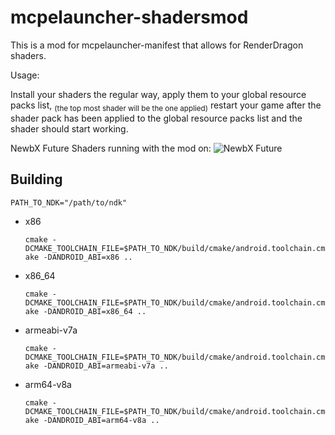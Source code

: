# mcpelauncher-shadersmod

This is a mod for mcpelauncher-manifest that allows for RenderDragon shaders.

Usage: 

Install your shaders the regular way, apply them to your global resource packs list, <sub>(the top most shader will be the one applied)</sub> restart your game after the shader pack has been applied to the global resource packs list and the shader should start working.

NewbX Future Shaders running with the mod on:
  ![NewbX Future](https://github.com/user-attachments/assets/586c472a-5d4d-4807-a7ad-bd50f324206c)


## Building
`PATH_TO_NDK="/path/to/ndk"`
- x86

  `cmake -DCMAKE_TOOLCHAIN_FILE=$PATH_TO_NDK/build/cmake/android.toolchain.cmake -DANDROID_ABI=x86 ..`
- x86_64

  `cmake -DCMAKE_TOOLCHAIN_FILE=$PATH_TO_NDK/build/cmake/android.toolchain.cmake -DANDROID_ABI=x86_64 ..`
- armeabi-v7a

  `cmake -DCMAKE_TOOLCHAIN_FILE=$PATH_TO_NDK/build/cmake/android.toolchain.cmake -DANDROID_ABI=armeabi-v7a ..`
- arm64-v8a

  `cmake -DCMAKE_TOOLCHAIN_FILE=$PATH_TO_NDK/build/cmake/android.toolchain.cmake -DANDROID_ABI=arm64-v8a ..`
